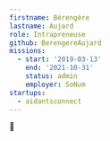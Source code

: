 ```yaml
---
firstname: Bérengère
lastname: Aujard
role: Intrapreneuse
github: BerengereAujard
missions:
  - start: '2019-03-13'
    end: '2021-10-31'
    status: admin
    employer: SoNum
startups:
  - aidantsconnect
---
```


🤡
